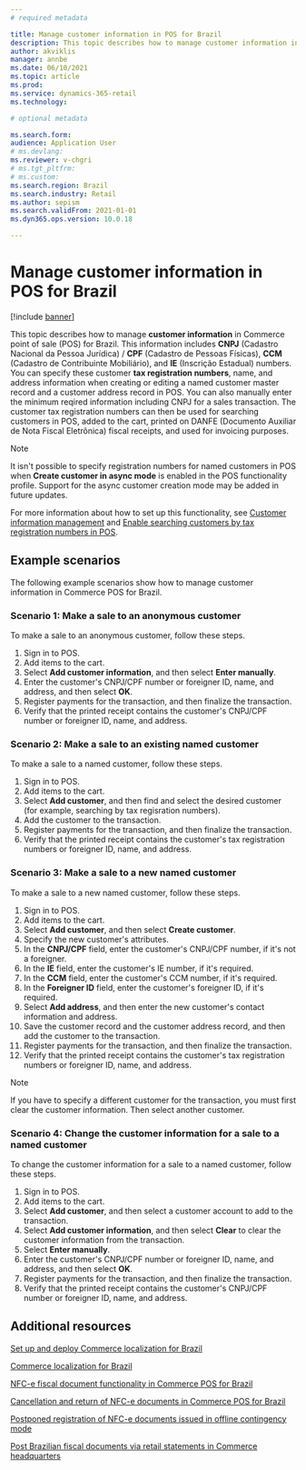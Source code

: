 ```yaml
---
# required metadata

title: Manage customer information in POS for Brazil
description: This topic describes how to manage customer information in Commerce point of sale (POS) for Brazil.
author: akviklis
manager: annbe
ms.date: 06/10/2021
ms.topic: article
ms.prod:
ms.service: dynamics-365-retail
ms.technology:

# optional metadata

ms.search.form:
audience: Application User
# ms.devlang:
ms.reviewer: v-chgri
# ms.tgt_pltfrm:
# ms.custom:
ms.search.region: Brazil
ms.search.industry: Retail
ms.author: sepism
ms.search.validFrom: 2021-01-01
ms.dyn365.ops.version: 10.0.18

---
```

# Manage customer information in POS for Brazil

[!include [banner](../includes/banner.md)]

This topic describes how to manage **customer information** in Commerce point of sale (POS) for Brazil. This information includes **CNPJ** (Cadastro Nacional da Pessoa Jurídica) / **CPF** (Cadastro de Pessoas Físicas), **CCM** (Cadastro de Contribuinte Mobiliário), and **IE** (Inscrição Estadual) numbers. 
You can specify these customer **tax registration numbers**, name, and address information when creating or editing a named customer master record and a customer address record in POS. You can also manually enter the minimum reqired information including CNPJ for a sales transaction. The customer tax registration numbers can then be used for searching customers in POS, added to the cart, printed on DANFE (Documento Auxiliar de Nota Fiscal Eletrônica) fiscal receipts, and used for invoicing purposes.

> [!NOTE]
> It isn't possible to specify registration numbers for named customers in POS when **Create customer in async mode** is enabled in the POS functionality profile. Support for the async customer creation mode may be added in future updates.

For more information about how to set up this functionality, see [Customer information management](latam-bra-deployment.md#customer-information-management) and [Enable searching customers by tax registration numbers in POS](latam-bra-deployment.md#enable-searching-customers-by-tax-registration-numbers-in-pos).

## Example scenarios

The following example scenarios show how to manage customer information in Commerce POS for Brazil.

### Scenario 1: Make a sale to an anonymous customer

To make a sale to an anonymous customer, follow these steps.

1. Sign in to POS.
1. Add items to the cart.
1. Select **Add customer information**, and then select **Enter manually**.
1. Enter the customer's CNPJ/CPF number or foreigner ID, name, and address, and then select **OK**.
1. Register payments for the transaction, and then finalize the transaction.
1. Verify that the printed receipt contains the customer's CNPJ/CPF number or foreigner ID, name, and address.

### Scenario 2: Make a sale to an existing named customer

To make a sale to a named customer, follow these steps.

1. Sign in to POS.
1. Add items to the cart.
1. Select **Add customer**, and then find and select the desired customer (for example, searching by tax regisration numbers).
1. Add the customer to the transaction.
1. Register payments for the transaction, and then finalize the transaction.
1. Verify that the printed receipt contains the customer's tax registration numbers or foreigner ID, name, and address.

### Scenario 3: Make a sale to a new named customer

To make a sale to a new named customer, follow these steps.

1. Sign in to POS.
1. Add items to the cart.
1. Select **Add customer**, and then select **Create customer**.
1. Specify the new customer's attributes.
1. In the **CNPJ/CPF** field, enter the customer's CNPJ/CPF number, if it's not a foreigner.
1. In the **IE** field, enter the customer's IE number, if it's required.
1. In the **CCM** field, enter the customer's CCM number, if it's required.
1. In the **Foreigner ID** field, enter the customer's foreigner ID, if it's required.
1. Select **Add address**, and then enter the new customer's contact information and address.
1. Save the customer record and the customer address record, and then add the customer to the transaction.
1. Register payments for the transaction, and then finalize the transaction.
1. Verify that the printed receipt contains the customer's tax registration numbers or foreigner ID, name, and address.

> [!NOTE]
> If you have to specify a different customer for the transaction, you must first clear the customer information. Then select another customer.

### Scenario 4: Change the customer information for a sale to a named customer

To change the customer information for a sale to a named customer, follow these steps.

1. Sign in to POS.
1. Add items to the cart.
1. Select **Add customer**, and then select a customer account to add to the transaction.
1. Select **Add customer information**, and then select **Clear** to clear the customer information from the transaction.
1. Select **Enter manually**.
1. Enter the customer's CNPJ/CPF number or foreigner ID, name, and address, and then select **OK**.
1. Register payments for the transaction, and then finalize the transaction.
1. Verify that the printed receipt contains the customer's CNPJ/CPF number or foreigner ID, name, and address.

## Additional resources

[Set up and deploy Commerce localization for Brazil](latam-bra-deployment.md)

[Commerce localization for Brazil](latam-bra-commerce-localization.md)

[NFC-e fiscal document functionality in Commerce POS for Brazil](latam-bra-nfce.md)

[Cancellation and return of NFC-e documents in Commerce POS for Brazil](latam-bra-nfce-cancel-return.md)

[Postponed registration of NFC-e documents issued in offline contingency mode](latam-bra-nfce-contingency-mode.md)

[Post Brazilian fiscal documents via retail statements in Commerce headquarters](latam-bra-retail-statements.md)
